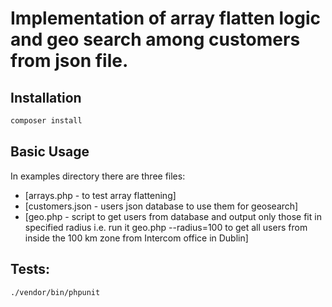# Implementation of array flatten logic and geo search among customers from json file.

## Installation

```bash
composer install
```

## Basic Usage
In examples directory there are three files:
- [arrays.php - to test array flattening]
- [customers.json - users json database to use them for geosearch]
- [geo.php - script to get users from database and output only those fit in specified radius i.e. run it geo.php --radius=100 to get all users from inside the 100 km zone from Intercom office in Dublin]

## Tests:
```bash
./vendor/bin/phpunit
```